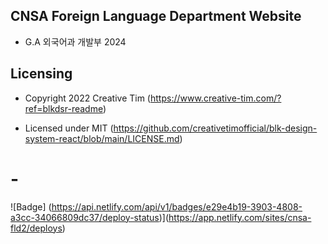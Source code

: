 ## CNSA Foreign Language Department Website

- G.A 외국어과 개발부 2024

## Licensing

- Copyright 2022 Creative Tim (https://www.creative-tim.com/?ref=blkdsr-readme)

- Licensed under MIT (https://github.com/creativetimofficial/blk-design-system-react/blob/main/LICENSE.md)
# -

![Badge] (https://api.netlify.com/api/v1/badges/e29e4b19-3903-4808-a3cc-34066809dc37/deploy-status)](https://app.netlify.com/sites/cnsa-fld2/deploys)
